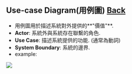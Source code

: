 ## Use-case Diagram(用例圖)	[Back](./../document.md)
- 用例圖用於描述系統對外提供的**"價值"**.
- **Actor**: 系統外與系統存在聯繫的角色.
- **Use Case**: 描述系統提供的功能. (通常為動詞)
- **System Boundary**: 系統的邊界.
- example:

<img src="./example.png">
